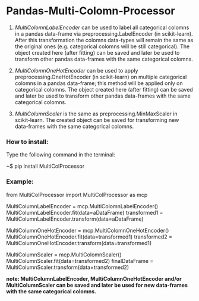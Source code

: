 # Pandas-Multi-Colomn-Processor

1. *MultiColomnLabelEncoder* can be used to label all categorical colomns in a pandas data-frame via preprocessing.LabelEncoder (in scikit-learn). After this transformation the colomns data-types will remain the same as the original ones (e.g. categorical colomns will be still categorical). The object created here (after fitting) can be saved and later be used to transform other pandas data-frames with the same categorical colomns.

2. *MultiColomnOneHotEncoder* can be used to apply preprocessing.OneHotEncoder (in scikit-learn) on multiple categorical colomns in a pandas data-frame; this method will be applied only on categorical colomns. The object created here (after fitting) can be saved and later be used to transform other pandas data-frames with the same categorical colomns.

3. *MultiColumnScaler* is the same as preprocessing.MinMaxScaler in scikit-learn. The created object can be saved for transforming new data-frames with the same categorical colomns.


### How to install:
Type the following command in the terminal:

~$ pip install MultiColProcessor

### Example:
from MultiColProcessor import MultiColProcessor as mcp

MultiColumnLabelEncoder = mcp.MultiColomnLabelEncoder()
MultiColumnLabelEncoder.fit(data=aDataFrame)
transformed1 = MultiColumnLabelEncoder.transform(data=aDataFrame)
 
MultiColumnOneHotEncoder = mcp.MultiColomnOneHotEncoder()
MultiColumnOneHotEncoder.fit(data=transformed1)
transformed2 = MultiColumnOneHotEncoder.transform(data=transformed1)
 
MultiColumnScaler = mcp.MultiColomnScaler()
MultiColumnScaler.fit(data=transformed2)
finalDataFrame = MultiColumnScaler.transform(data=transformed2)

**note: MultiColumnLabelEncoder, MultiColumnOneHotEncoder and/or MultiColumnScaler can be saved and later be used for new data-frames with the same categorical colomns.**

